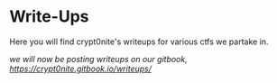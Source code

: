 # Write-Ups

Here you will find crypt0nite's writeups for various ctfs we partake in. 

*we will now be posting writeups on our gitbook, https://crypt0nite.gitbook.io/writeups/*
